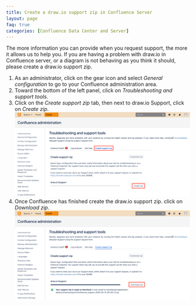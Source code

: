 ```yaml
---
title: Create a draw.io support zip in Confluence Server
layout: page
faq: true
categories: [Confluence Data Center and Server]
---
```


The more information you can provide when you request support, the more it allows us to help you. If you are having a problem with draw.io in Confluence server, or a diagram is not behaving as you think it should, please create a draw.io support zip.

1. As an administrator, click on the gear icon and select _General configuration_ to go to your Confluence administration area.
2. Toward the bottom of the left panel, click on _Troubleshooting and support tools_.
3. Click on the _Create support zip_ tab, then next to draw.io Support, click on _Create zip_.
<br /><img src="/assets/img/blog/create-drawio-support-zip-confluence-server.png" style="max-width:100%;height:auto;" alt="Create a draw.io support zip in Confluence Server">
4. Once Confluence has finished create the draw.io support zip. click on _Download zip_.
<br /><img src="/assets/img/blog/download-support-zip-confluence-server.png" style="max-width:100%;height:auto;" alt="Download your draw.io support zip once Confluence has finished creating it">
